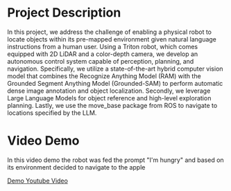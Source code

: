 # Project Description

In this project, we address the challenge of
enabling a physical robot to locate objects within its pre-mapped environment given natural language instructions
from a human user. Using a Triton robot, which comes
equipped with 2D LiDAR and a color-depth camera, we
develop an autonomous control system capable of perception, planning, and navigation. Specifically, we utilize a
state-of-the-art hybrid computer vision model that combines
the Recognize Anything Model (RAM) with the Grounded
Segment Anything Model (Grounded-SAM) to perform automatic dense image annotation and object localization.
Secondly, we leverage Large Language Models for object
reference and high-level exploration planning. Lastly, we use
the move_base package from ROS to navigate to locations
specified by the LLM.

# Video Demo
In this video demo the robot was fed the prompt "I'm hungry" and based on its environment decided to navigate to the apple

[Demo Youtube Video](https://youtube.com/shorts/6sXa2ZZjZ1Y)
